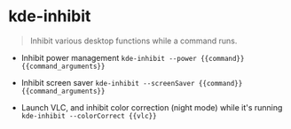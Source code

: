 # kde-inhibit
> Inhibit various desktop functions while a command runs.

- Inhibit power management
`kde-inhibit --power {{command}} {{command_arguments}}`

- Inhibit screen saver
`kde-inhibit --screenSaver {{command}} {{command_arguments}}`

- Launch VLC, and inhibit color correction (night mode) while it's running
`kde-inhibit --colorCorrect {{vlc}}`
